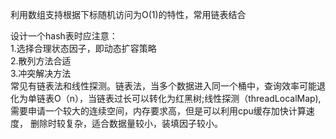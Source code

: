 利用数组支持根据下标随机访问为O(1)的特性，常用链表结合  

设计一个hash表时应注意：  
1.选择合理状态因子，即动态扩容策略  
2.散列方法合适  
3.冲突解决方法  
  常见有链表法和线性探测。链表法，当多个数据进入同一个桶中，查询效率可能退化为单链表O（n），当链表过长可以转化为红黑树;线性探测（threadLocalMap),需要申请一个较大的连续空间，内存要求高，但是可以利用cpu缓存加快计算速度， 删除时较复杂，适合数据量较小，装填因子较小。
